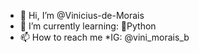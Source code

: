 - 👋 Hi, I’m @Vinicius-de-Morais
- 🌱 I’m currently learning:
  🐍Python
- 📫 How to reach me
  *IG: @vini_morais_b

<!---
Vinicius-de-Morais/Vinicius-de-Morais is a ✨ special ✨ repository because its `README.md` (this file) appears on your GitHub profile.
You can click the Preview link to take a look at your changes.
--->
